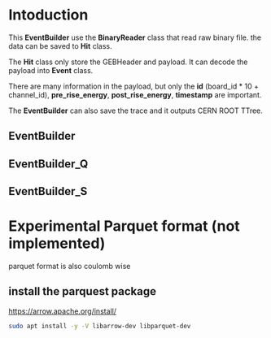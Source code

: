 # Intoduction

This **EventBuilder** use the **BinaryReader** class that read raw binary file. the data can be saved to **Hit** class. 

The **Hit** class only store the GEBHeader and payload. It can decode the payload into **Event** class. 

There are many information in the payload, but only the **id** (board_id * 10 + channel_id), **pre_rise_energy**, **post_rise_energy**, **timestamp** are important.

The **EventBuilder** can also save the trace and it outputs CERN ROOT TTree. 


## EventBuilder


## EventBuilder_Q


## EventBuilder_S



# Experimental Parquet format (not implemented)

parquet format is also coulomb wise 

## install the parquest package

https://arrow.apache.org/install/

```sh
sudo apt install -y -V libarrow-dev libparquet-dev
```